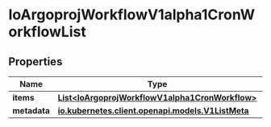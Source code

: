 

# IoArgoprojWorkflowV1alpha1CronWorkflowList


## Properties

Name | Type | Description | Notes
------------ | ------------- | ------------- | -------------
**items** | [**List&lt;IoArgoprojWorkflowV1alpha1CronWorkflow&gt;**](IoArgoprojWorkflowV1alpha1CronWorkflow.md) |  |  [optional]
**metadata** | [**io.kubernetes.client.openapi.models.V1ListMeta**](io.kubernetes.client.openapi.models.V1ListMeta.md) |  |  [optional]



